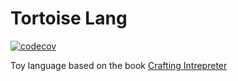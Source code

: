# Tortoise Lang
[![codecov](https://codecov.io/gh/sheunglaili/tortoise-lang/branch/master/graph/badge.svg?token=9PVJX39GQD)](https://codecov.io/gh/sheunglaili/tortoise-lang)

Toy language based on the book [Crafting Intrepreter](https://craftinginterpreters.com/)